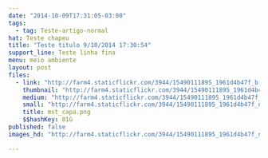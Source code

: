 ```yaml
---
date: "2014-10-09T17:31:05-03:00"
tags:
  - tag: Teste-artigo-normal
hat: Teste chapeu
title: "Teste titulo 9/10/2014 17:30:54"
support_line: Teste linha fina
menu: meio ambiente
layout: post
files:
  - link: "http://farm4.staticflickr.com/3944/15490111895_1961d4b47f_b.jpg"
    thumbnail: "http://farm4.staticflickr.com/3944/15490111895_1961d4b47f_t.jpg"
    medium: "http://farm4.staticflickr.com/3944/15490111895_1961d4b47f_z.jpg"
    small: "http://farm4.staticflickr.com/3944/15490111895_1961d4b47f_n.jpg"
    title: mst_capa.png
    $$hashKey: 01G
published: false
images_hd: "http://farm4.staticflickr.com/3944/15490111895_1961d4b47f_n.jpg"

---
```

